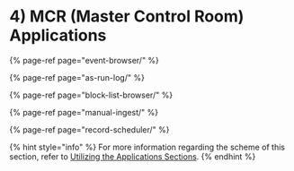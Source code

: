 # 4\) MCR \(Master Control Room\) Applications

{% page-ref page="event-browser/" %}

{% page-ref page="as-run-log/" %}

{% page-ref page="block-list-browser/" %}

{% page-ref page="manual-ingest/" %}

{% page-ref page="record-scheduler/" %}

{% hint style="info" %}
For more information regarding the scheme of this section, refer to [Utilizing the Applications Sections](../main-applications/utilizing-the-main-applications-section.md).
{% endhint %}

